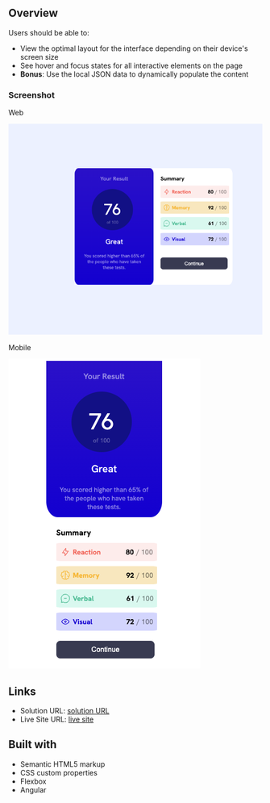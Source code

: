 
## Overview


Users should be able to:

- View the optimal layout for the interface depending on their device's screen size
- See hover and focus states for all interactive elements on the page
- **Bonus**: Use the local JSON data to dynamically populate the content

### Screenshot
Web

![](web.png)

Mobile

![](mobile.png)



## Links

- Solution URL: [solution URL](https://your-solution-url.com](https://github.com/gkuzivam/result-summary-app))
- Live Site URL: [live site](https://gkuzivam.github.io/result-summary-app/)


## Built with

- Semantic HTML5 markup
- CSS custom properties
- Flexbox
- Angular
